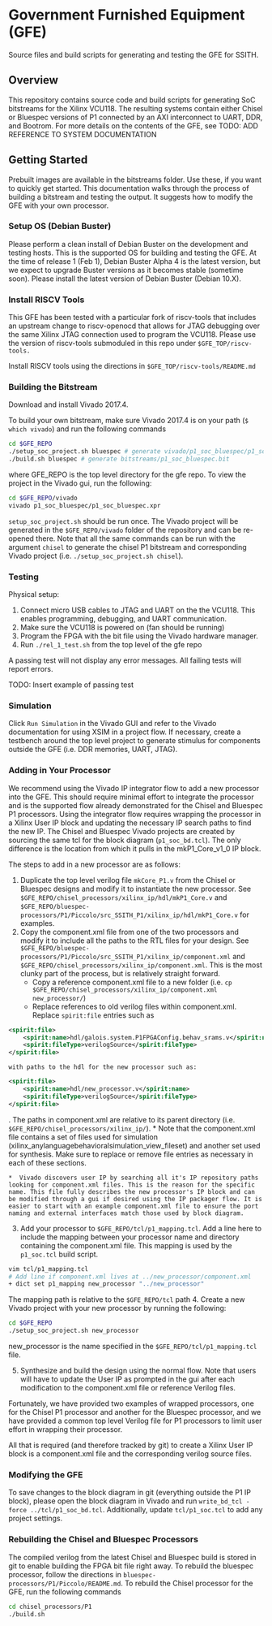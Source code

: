 # Government Furnished Equipment (GFE) #

Source files and build scripts for generating and testing the GFE for SSITH.


## Overview ##

This repository contains source code and build scripts for generating SoC bitstreams
for the Xilinx VCU118. The resulting systems contain either Chisel or Bluespec 
versions of P1 connected by an AXI interconnect to UART, DDR, and Bootrom. For more details on the contents of the GFE, see TODO: ADD REFERENCE TO SYSTEM DOCUMENTATION

## Getting Started ##

Prebuilt images are available in the bitstreams folder. Use these, if you want to quickly get started. This documentation walks through the process of building a bitstream and testing the output. It suggests how to modify the GFE with your own processor.

### Setup OS (Debian Buster) ###

Please perform a clean install of Debian Buster on the development and testing hosts. This is the supported OS for building and testing the GFE. At the time of release 1 (Feb 1), Debian Buster Alpha 4 is the latest version, but we expect to upgrade Buster versions as it becomes stable (sometime soon). Please install the latest version of Debian Buster (Debian 10.X).

### Install RISCV Tools ###

This GFE has been tested with a particular fork of riscv-tools that includes an upstream change to riscv-openocd that allows for JTAG debugging over the  same Xilinx JTAG connection used to program the VCU118. Please use the version of riscv-tools submoduled in this repo under `$GFE_TOP/riscv-tools.`

Install RISCV tools using the directions in `$GFE_TOP/riscv-tools/README.md`

### Building the Bitstream ###

Download and install Vivado 2017.4. 

To build your own bitstream, make sure Vivado 2017.4 is on your path (`$ which vivado`) and run the following commands

```bash
cd $GFE_REPO
./setup_soc_project.sh bluespec # generate vivado/p1_soc_bluespec/p1_soc_bluespec.xpr
./build.sh bluespec # generate bitstreams/p1_soc_bluespec.bit
```

where GFE_REPO is the top level directory for the gfe repo. To view the project in the Vivado gui, run the following:

```bash
cd $GFE_REPO/vivado
vivado p1_soc_bluespec/p1_soc_bluespec.xpr
```

`setup_soc_project.sh` should be run once. The Vivado project will be generated in the `$GFE_REPO/vivado` folder of the repository and can be re-opened there. Note that all the same commands can be run with the argument `chisel` to generate the chisel P1 bitstream and corresponding Vivado project (i.e. `./setup_soc_project.sh chisel`).

### Testing ###

Physical setup:

1. Connect micro USB cables to JTAG and UART on the the VCU118. This enables programming, debugging, and UART communication.
2. Make sure the VCU118 is powered on (fan should be running) 
3. Program the FPGA with the bit file using the Vivado hardware manager.
4. Run `./rel_1_test.sh` from the top level of the gfe repo

A passing test will not display any error messages. All failing tests will report errors.

TODO: Insert example of passing test

### Simulation ###

Click `Run Simulation` in the Vivado GUI and refer to the Vivado documentation for using XSIM in a project flow. If necessary, create a testbench around the top level project to generate stimulus for components outside the GFE (i.e. DDR memories, UART, JTAG).

### Adding in Your Processor ###

We recommend using the Vivado IP integrator flow to add a new processor into the GFE. This should require minimal effort to integrate the processor and is the supported flow already demonstrated for the Chisel and Bluespec P1 processors. Using the integrator flow requires wrapping the processor in a Xilinx User IP block and updating the necessary IP search paths to find the new IP. The Chisel and Bluespec Vivado projects are created by sourcing the same tcl for the block diagram (`p1_soc_bd.tcl`). The only difference is the location from which it pulls in the mkP1_Core_v1_0 IP block.

The steps to add in a new processor are as follows:

1. Duplicate the top level verilog file `mkCore_P1.v` from the Chisel or Bluespec designs and modify it to instantiate the new processor. See `$GFE_REPO/chisel_processors/xilinx_ip/hdl/mkP1_Core.v` and `$GFE_REPO/bluespec-processors/P1/Piccolo/src_SSITH_P1/xilinx_ip/hdl/mkP1_Core.v` for examples.
2. Copy the component.xml file from one of the two processors and modify it to include all the paths to the RTL files for your design. See `$GFE_REPO/bluespec-processors/P1/Piccolo/src_SSITH_P1/xilinx_ip/component.xml` and `$GFE_REPO/chisel_processors/xilinx_ip/component.xml`. This is the most clunky part of the process, but is relatively straight forward.
    *  Copy a reference component.xml file to a new folder (i.e. `cp $GFE_REPO/chisel_processors/xilinx_ip/component.xml new_processor/`)
    *  Replace references to old verilog files within component.xml. Replace `spirit:file` entries such as 
```xml
<spirit:file>
    <spirit:name>hdl/galois.system.P1FPGAConfig.behav_srams.v</spirit:name>
    <spirit:fileType>verilogSource</spirit:fileType>
</spirit:file>
```
    with paths to the hdl for the new processor such as: 
```xml
<spirit:file>
    <spirit:name>hdl/new_processor.v</spirit:name>
    <spirit:fileType>verilogSource</spirit:fileType>
</spirit:file>
```
. The paths in component.xml are relative to its parent directory (i.e. `$GFE_REPO/chisel_processors/xilinx_ip/`).
    *  Note that the component.xml file contains a set of files used for simulation (xilinx_anylanguagebehavioralsimulation_view_fileset) and another set used for synthesis. Make sure to replace or remove file entries as necessary in each of these sections.

    *  Vivado discovers user IP by searching all it's IP repository paths looking for component.xml files. This is the reason for the specific name. This file fully describes the new processor's IP block and can be modified through a gui if desired using the IP packager flow. It is easier to start with an example component.xml file to ensure the port naming and external interfaces match those used by block diagram.

3. Add your processor to `$GFE_REPO/tcl/p1_mapping.tcl`. Add a line here to include the mapping between your processor name and directory containing the component.xml file. This mapping is used by the `p1_soc.tcl` build script.
```bash
vim tcl/p1_mapping.tcl
# Add line if component.xml lives at ../new_processor/component.xml
+ dict set p1_mapping new_processor "../new_processor"
```
The mapping path is relative to the `$GFE_REPO/tcl` path
4. Create a new Vivado project with your new processor by running the following:
```bash
cd $GFE_REPO
./setup_soc_project.sh new_processor
```
new_processor is the name specified in the `$GFE_REPO/tcl/p1_mapping.tcl` file.

5. Synthesize and build the design using the normal flow. Note that users will have to update the User IP as prompted in the gui after each modification to the component.xml file or reference Verilog files.

Fortunately, we have provided two examples of wrapped processors, one for the Chisel P1 processor and another for the Bluespec processor, and we have provided a common top level Verilog file for P1 processors to limit user effort in wrapping their processor.

All that is required (and therefore tracked by git) to create a Xilinx User IP block is a component.xml file and the corresponding verilog source files.

### Modifying the GFE ###

To save changes to the block diagram in git (everything outside the P1 IP block), please open the block diagram in Vivado and run `write_bd_tcl -force ../tcl/p1_soc_bd.tcl`. Additionally, update `tcl/p1_soc.tcl` to add any project settings.

### Rebuilding the Chisel and Bluespec Processors ###

The compiled verilog from the latest Chisel and Bluespec build is stored in git to enable building the FPGA bit file right away. To rebuild the bluespec processor, follow the directions in `bluespec-processors/P1/Piccolo/README.md`. To rebuild the Chisel processor for the GFE, run the following commands
```bash
cd chisel_processors/P1
./build.sh
```


